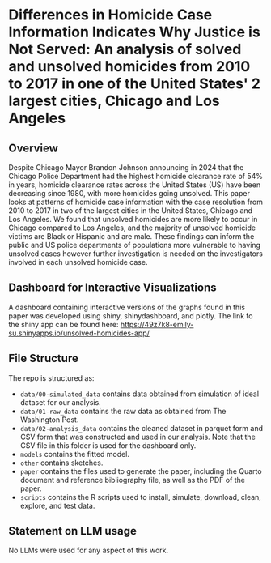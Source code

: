 # Differences in Homicide Case Information Indicates Why Justice is Not Served: An analysis of solved and unsolved homicides from 2010 to 2017 in one of the United States' 2 largest cities, Chicago and Los Angeles

## Overview

Despite Chicago Mayor Brandon Johnson announcing in 2024 that the Chicago Police Department had the highest homicide clearance rate of 54% in years, homicide clearance rates across the United States (US) have been decreasing since 1980, with more homicides going unsolved. This paper looks at patterns of homicide case information with the case resolution from 2010 to 2017 in two of the largest cities in the United States, Chicago and Los Angeles. We found that unsolved homicides are more likely to occur in Chicago compared to Los Angeles, and the majority of unsolved homicide victims are Black or Hispanic and are male. These findings can inform the public and US police departments of populations more vulnerable to having unsolved cases however further investigation is needed on the investigators involved in each unsolved homicide case.

## Dashboard for Interactive Visualizations 

A dashboard containing interactive versions of the graphs found in this paper was developed using shiny, shinydashboard, and plotly. The link to the shiny app can be found here: https://49z7k8-emily-su.shinyapps.io/unsolved-homicides-app/

## File Structure

The repo is structured as:
-   `data/00-simulated_data` contains data obtained from simulation of ideal dataset for our analysis.
-   `data/01-raw_data` contains the raw data as obtained from The Washington Post.
-   `data/02-analysis_data` contains the cleaned dataset in parquet form and CSV form that was constructed and used in our analysis. Note that the CSV file in this folder is used for the dashboard only. 
-   `models` contains the fitted model. 
-   `other` contains sketches.
-   `paper` contains the files used to generate the paper, including the Quarto document and reference bibliography file, as well as the PDF of the paper. 
-   `scripts` contains the R scripts used to install, simulate, download, clean, explore, and test data.


## Statement on LLM usage

No LLMs were used for any aspect of this work.